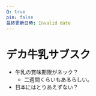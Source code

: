 ```yaml
---
Q: true
pin: false
最終更新日時: Invalid date
---
```

# デカ牛乳サブスク

- 牛乳の賞味期限がネック？
    - 二週間くらいもあるらしい。
- 日本にはとりあえずない？